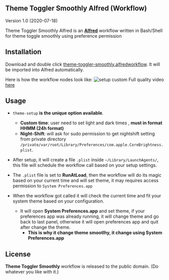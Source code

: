 ## Theme Toggler Smoothly Alfred (Workflow) ##
Version 1.0 (2020-07-18)

Theme Toggler Smoothly Alfred is an **[Alfred](http://www.alfredapp.com)** workflow written in Bash/Shell for theme toggle smoothly using preference permission

## Installation ##
Download and double click [theme-toggler-smoothly.alfredworkflow](theme-toggler-smoothly.alfredworkflow). It will be imported into Alfred automatically.

Here is how the workflow nodes look like:
![setup custom](theme-toggler-smoothly.gif)
Full quality video [here](theme-toggler-smoothly.mp4)

## Usage ##
* `theme-setup` **is the unique option available**.
    * **Custom time**: user need to set light and dark times , **must in format HHMM (24h format)**
    * **Night-Shift**: will ask for sudo permission to get nightshift setting from private directory
    `/private/var/root/Library/Preferences/com.apple.CoreBrightness.plist`.
* After setup, it will create a file `.plist` inside `~/Library/LaunchAgents/`, this file will schedule the workflow call based on your setup settings.

* The `.plist` file is set to **RunAtLoad**, then the workflow will do its magic based on your current time and will set theme, it may requires access permission to `System Preferences.app`

* When the workflow got called it will check the current time and fit your system theme based on your configuration.
    * It will open **System Preferences.app** and set theme, if your preferences app was already running, it will change theme and go back to last panel, otherwise it will open preferences app and quit after change the theme.
        * **This is why it change theme smootlhy, it change using System Preferences.app**

## License ##
**Theme Toggler Smoothly** workflow is released to the public domain. (Do whatever you like with it.)
